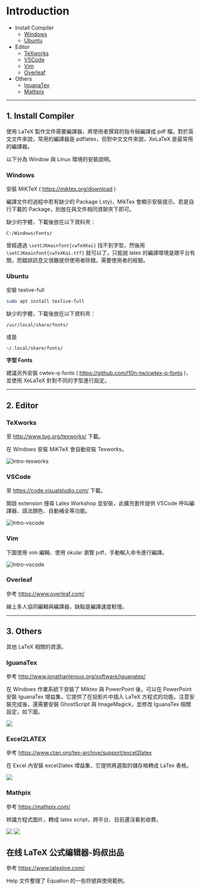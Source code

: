 # Introduction

- Install Compiler
    - [Windows](#Windows)
    - [Ubuntu](#Ubuntu)
- Editor
    - [TeXworks](#TeXworks)
    - [VSCode](#VSCode)
    - [Vim](#Vim)
    - [Overleaf](#Overleaf)
- Others
    - [IguanaTex](#IguanaTex)
    - [Mathpix](#Mathpix)

---

## 1. Install Compiler

使用 LaTeX 製作文件需要編譯器，將使用者撰寫的指令稿編譯成 pdf 檔。對於英文文件來說，常用的編譯器是 pdflatex，但對中文文件來說，XeLaTeX 是最常用的編譯器。

以下分為 Window 與 Linux 環境的安裝說明。

### Windows

安裝 MiKTeX ( https://miktex.org/download )

編譯文件的過程中若有缺少的 Package (.sty)，MikTex 會顯示安裝提示。若是自行下載的 Package，則放在與文件相同資聊夾下即可。

缺少的字體，下載後放在以下資料夾：

```
C:/Windows/Fonts/
```

曾經遇過 ```\setCJKmainfont{cwTeXKai}``` 找不到字型，然後用 ```\setCJKmainfont{cwTeXKai.ttf}``` 就可以了，只能說 latex 的編譯環境是跟平台有關，而錯誤訊息又很難提供使用者除錯，需要使用者的經驗。

### Ubuntu

安裝 texlive-full

```bash
sudo apt install texlive-full
```

缺少的字體，下載後放在以下資料夾：

```
/usr/local/share/fonts/
```

或是
```
~/.local/share/fonts/
```

**字型 Fonts**

建議另外安裝 cwtex-q-fonts ( https://github.com/l10n-tw/cwtex-q-fonts )，並使用 XeLaTeX 針對不同的字型進行設定。

---

## 2. Editor

### TeXworks

至 http://www.tug.org/texworks/ 下載。

在 Windows 安裝 MiKTeX 會自動安裝 Texworks。

![Intro-texworks](./pics/Intro-texworks.png)

### VSCode

至 https://code.visualstudio.com/ 下載。

開啟 extension 搜尋 Latex Workshop 並安裝，此擴充套件提供 VSCode 呼叫編譯器、語法顏色、自動補全等功能。

![Intro-vscode](./pics/Intro-vscode.png)

### Vim

下圖使用 vim 編輯、使用 okular 瀏覽 pdf，手動輸入命令進行編譯。

![Intro-vscode](./pics/Intro-vim.png)

### Overleaf

參考 https://www.overleaf.com/

線上多人協同編輯與編譯器，缺點是編譯速度較慢。

---

## 3. Others

其他 LaTeX 相關的資源。

### IguanaTex

參考 http://www.jonathanleroux.org/software/iguanatex/

在 Windows 作業系統下安裝了 Miktex 與 PowerPoint 後，可以在 PowerPoint 安裝 IguanaTex 增益集，它提供了在投影片中插入 LaTeX 方程式的功能。注意安裝完成後，還需要安裝 GhostScript 與 ImageMagick，並修改 IguanaTex 相關設定，如下圖。

![](./pics/Intro-iguanatex2.png)

### Ex­cel2LATEX

參考 https://www.ctan.org/tex-archive/support/excel2latex

在 Excel 內安裝 excel2latex 增益集，它提供將選取的儲存格轉成 LaTex 表格。

![](./pics/UNKCihT.png)

### Mathpix

參考 https://mathpix.com/

辨識方程式圖片，轉成 latex script，跨平台、目前還沒看到收費。

![](./pics//gif_2.gif)
![](./pics//gif_3.gif)

## 在线 LaTeX 公式编辑器-妈叔出品

參考 https://www.latexlive.com/

Help 文件整理了 Equation 的一些符號與使用範例。
